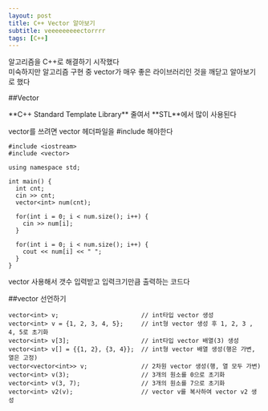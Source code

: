 ```yaml
---
layout: post
title: C++ Vector 알아보기
subtitle: veeeeeeeeectorrrr
tags: [C++]
---
```


알고리즘을 C++로 해결하기 시작했다  
미숙하지만 알고리즘 구현 중 vector가 매우 좋은 라이브러리인 것을 깨닫고 알아보기로 했다  
  
  
##Vector  
  
\*\*C++ Standard Template Library\*\* 줄여서 \*\*STL\*\*에서 많이 사용된다  

vector를 쓰려면 vector 헤더파일을 #include 해야한다  

```
#include <iostream>
#include <vector>

using namespace std;

int main() {
  int cnt;
  cin >> cnt;
  vector<int> num(cnt);
  
  for(int i = 0; i < num.size(); i++) {
    cin >> num[i];
  }
  
  for(int i = 0; i < num.size(); i++) {
    cout << num[i] << " ";
  }
}
```
  
vector 사용해서 갯수 입력받고 입력크기만큼 출력하는 코드다  


##vector 선언하기  

```
vector<int> v;                       // int타입 vector 생성
vector<int> v = {1, 2, 3, 4, 5};     // int형 vector 생성 후 1, 2, 3 , 4, 5로 초기화
vector<int> v[3];                    // int타입 vector 배열(3) 생성
vector<int> v[] = {{1, 2}, {3, 4}};  // int형 vector 배열 생성(행은 가변, 열은 고정)
vector<vector<int>> v;               // 2차원 vector 생성(행, 열 모두 가변)
vector<int> v(3);                    // 3개의 원소를 0으로 초기화
vector<int> v(3, 7);                 // 3개의 원소를 7으로 초기화
vector<int> v2(v);                   // vector v를 복사하여 vector v2 생성
```
  
  
